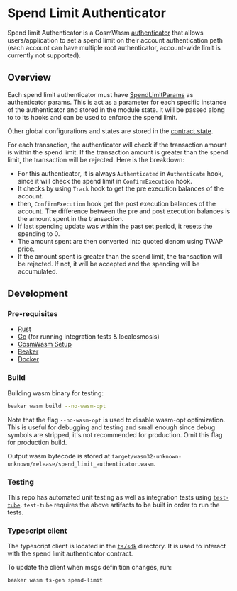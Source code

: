 # Spend Limit Authenticator

Spend limit Authenticator is a CosmWasm [authenticator](https://github.com/osmosis-labs/osmosis/blob/main/x/smart-account/README.md) that allows users/application to set a spend limit on their account authentication path (each account can have multiple root authenticator, account-wide limit is currently not supported).

## Overview

Each spend limit authenticator must have [SpendLimitParams](./contracts/spend-limit/src/spend_limit/params.rs) as authenticator params. This is act as a parameter for each specific instance of the authenticator and stored in the module state. It will be passed along to to its hooks and can be used to enforce the spend limit.

Other global configurations and states are stored in the [contract state](./contracts/spend-limit/src/state.rs).

For each transaction, the authenticator will check if the transaction amount is within the spend limit. If the transaction amount is greater than the spend limit, the transaction will be rejected. Here is the breakdown:

- For this authenticator, it is always `Authenticated` in `Authenticate` hook, since it will check the spend limit in `ConfirmExecution` hook.
- It checks by using `Track` hook to get the pre execution balances of the account.
- then, `ConfirmExecution` hook get the post execution balances of the account. The difference between the pre and post execution balances is the amount spent in the transaction.
- If last spending update was within the past set period, it resets the spending to 0.
- The amount spent are then converted into quoted denom using TWAP price.
- If the amount spent is greater than the spend limit, the transaction will be rejected. If not, it will be accepted and the spending will be accumulated.

## Development

### Pre-requisites

- [Rust](https://www.rust-lang.org/)
- [Go](https://golang.org/) (for running integration tests & localosmosis)
- [CosmWasm Setup](https://book.cosmwasm.com/setting-up-env.html)
- [Beaker](https://github.com/osmosis-labs/beaker)
- [Docker](https://www.docker.com/)

### Build

Building wasm binary for testing:

```sh
beaker wasm build --no-wasm-opt
```

Note that the flag `--no-wasm-opt` is used to disable wasm-opt optimization. This is useful for debugging and testing and small enough since debug symbols are stripped, it's not recommended for production. Omit this flag for production build.

Output wasm bytecode is stored at `target/wasm32-unknown-unknown/release/spend_limit_authenticator.wasm`.

### Testing

This repo has automated unit testing as well as integration tests using [`test-tube`](https://github.com/osmosis-labs/test-tube). `test-tube` requires the above artifacts to be built in order to run the tests.

### Typescript client

The typescript client is located in the [`ts/sdk`](./ts/sdk) directory. It is used to interact with the spend limit authenticator contract.

To update the client when msgs definition changes, run:

```sh
beaker wasm ts-gen spend-limit
```

